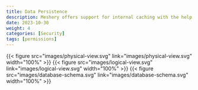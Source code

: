 ```yaml
---
title: Data Persistence
description: Meshery offers support for internal caching with the help of file databases. This has been implemented with several libraries that supports different kinds of data formats.
date: 2023-10-30
weight: 4
categories: [Security]
tags: [permissions]
---
```


{{< figure src="images/physical-view.svg" link="images/physical-view.svg" width="100%" >}}
{{< figure src="images/logical-view.svg" link="images/logical-view.svg"  width="100%"  >}}
{{< figure src="images/database-schema.svg" link="images/database-schema.svg"  width="100%"  >}}